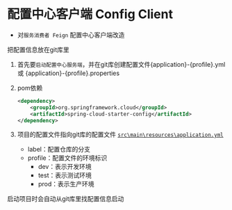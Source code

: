 # 配置中心客户端 Config Client

-  对`服务消费者 Feign` 配置中心客户端改造

把配置信息放在git库里
  1. 首先要`启动配置中心服务端`，并在git库创建配置文件{application}-{profile}.yml 或 {application}-{profile}.properties
  2. pom依赖
        ```xml
        <dependency>
            <groupId>org.springframework.cloud</groupId>
            <artifactId>spring-cloud-starter-config</artifactId>
        </dependency>
        ```
  3. 项目的配置文件指向git库的配置文件
      [`src\main\resources\application.yml`](.\src\main\resources\application.yml)

        - label：配置仓库的分支
        - profile：配置文件的环境标识
            - dev：表示开发环境
            - test：表示测试环境
            - prod：表示生产环境

启动项目时会自动从git库里找配置信息启动
